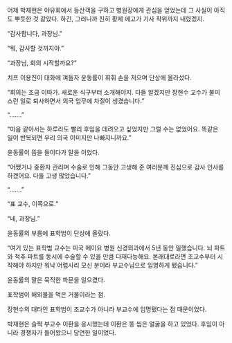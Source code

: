 어제 박재현은 야유회에서 등산객을 구하고 병원장에게 관심을 얻었는데 그 사실이 아직도 뿌듯한 것 같았다. 하긴, 그러니까 친히 황제 에고가 기사 작위까지 내렸겠지.

“감사합니다, 과장님.”

“뭐, 감사할 것까지야.”

“과장님, 회의 시작할까요?”

치프 이용진이 대화에 껴들자 윤동률이 휘휘 손을 저으며 단상에 올라섰다.

“회의는 조금 이따가. 새로운 식구부터 소개해야지. 다들 알겠지만 장현수 교수가 불미스런 일로 퇴사하면서 의국 업무에 차질이 생겼습니다.”

“…….”

“마음 같아서는 하루라도 빨리 후임을 데려오고 싶었지만 그럴 수는 없었어요. 똑같은 일이 반복되면 우리 의국 이미지만 나빠지니까요.”

윤동률이 뜸을 들이다가 말을 이었다.

“어쨌거나 중환자 관리며 수술로 인해 그동안 고생해 준 여러분께 진심으로 감사 인사를 하겠어요. 다들 고생 많았습니다.”

“…….”

“표 교수, 이쪽으로.”

“네, 과장님.”

윤동률의 부름에 표학범이 단상에 올랐다.

“여기 있는 표학범 교수는 미국 메이요 병원 신경외과에서 5년 동안 일했습니다. 뇌 파트와 척추 파트를 동시에 수술할 수 있을 만큼 다재다능해요. 본래대로라면 조교수부터 시작해야 하지만 워낙 어렵사리 모신 분이라 부교수님으로 임명하게 됐습니다.”

윤동률의 말은 묵직한 파문을 일으켰다.

표학범이 해외물을 먹은 거물이라는 점.

장현수의 대타인 표학범이 조교수가 아니라 부교수에 임명됐다는 점 때문이었다.

박재현은 슬쩍 부교수 이환을 응시했는데 이환은 똥 씹은 얼굴을 하고 있었다. 후임이 아니라 경쟁자가 들어왔으니 당연한 일이었다.